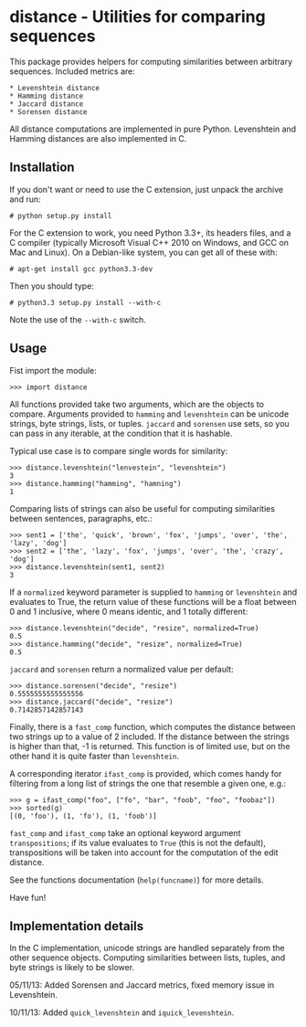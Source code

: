 distance - Utilities for comparing sequences
============================================

This package provides helpers for computing similarities between arbitrary sequences. Included metrics are:

	* Levenshtein distance
	* Hamming distance
	* Jaccard distance
	* Sorensen distance

All distance computations are implemented in pure Python. Levenshtein and Hamming distances are also implemented in C.


Installation
------------

If you don't want or need to use the C extension, just unpack the archive and run:

	# python setup.py install

For the C extension to work, you need Python 3.3+, its headers files, and a C compiler (typically Microsoft Visual C++ 2010 on Windows, and GCC on Mac and Linux). On a Debian-like system, you can get all of these with:

	# apt-get install gcc python3.3-dev

Then you should type:

	# python3.3 setup.py install --with-c

Note the use of the `--with-c` switch.


Usage
-----

Fist import the module:

	>>> import distance

All functions provided take two arguments, which are the objects to compare. Arguments provided to `hamming` and `levenshtein` can be unicode strings, byte strings, lists, or tuples. `jaccard` and `sorensen` use sets, so you can pass in any iterable, at the condition that it is hashable.

Typical use case is to compare single words for similarity:

	>>> distance.levenshtein("lenvestein", "levenshtein")
	3
	>>> distance.hamming("hamming", "hamning")
	1

Comparing lists of strings can also be useful for computing similarities between sentences, paragraphs, etc.:

	>>> sent1 = ['the', 'quick', 'brown', 'fox', 'jumps', 'over', 'the', 'lazy', 'dog']
	>>> sent2 = ['the', 'lazy', 'fox', 'jumps', 'over', 'the', 'crazy', 'dog']
	>>> distance.levenshtein(sent1, sent2)
	3

If a `normalized` keyword parameter is supplied to `hamming` or `levenshtein` and evaluates to True, the return value of these functions will be a float between 0 and 1 inclusive, where 0 means identic, and 1 totally different:

	>>> distance.levenshtein("decide", "resize", normalized=True)
	0.5
	>>> distance.hamming("decide", "resize", normalized=True)
	0.5

`jaccard` and `sorensen` return a normalized value per default:

	>>> distance.sorensen("decide", "resize")
	0.5555555555555556
	>>> distance.jaccard("decide", "resize")
	0.7142857142857143

Finally, there is a `fast_comp` function, which computes the distance between two strings up to a value of 2 included. If the distance between the strings is higher than that, -1 is returned. This function is of limited use, but on the other hand it is quite faster than `levenshtein`.

A corresponding iterator `ifast_comp` is provided, which comes handy for filtering from a long list of strings the one that resemble a given one, e.g.:

	>>> g = ifast_comp("foo", ["fo", "bar", "foob", "foo", "foobaz"])
	>>> sorted(g)
	[(0, 'foo'), (1, 'fo'), (1, 'foob')]

`fast_comp` and `ifast_comp` take an optional keyword argument `transpositions`; if its value evaluates to `True` (this is not the default), transpositions will be taken into account for the computation of the edit distance.

See the functions documentation (`help(funcname)`) for more details.

Have fun!


Implementation details
----------------------

In the C implementation, unicode strings are handled separately from the other sequence objects. Computing similarities between lists, tuples, and byte strings is likely to be slower.

05/11/13: Added Sorensen and Jaccard metrics, fixed memory issue in Levenshtein.

10/11/13: Added `quick_levenshtein` and `iquick_levenshtein`.
